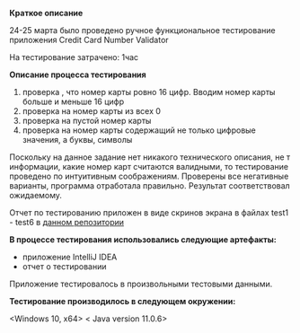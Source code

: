 **Краткое описание**

24-25 марта было проведено ручное функциональное тестирование приложения Credit Card Number Validator

На тестирование затрачено: 1час

**Описание процесса тестирования**
1. проверка , что номер карты ровно 16 цифр. Вводим номер карты больше и меньше 16 цифр
2. проверка на номер карты из всех 0
3. проверка на пустой номер карты
4. проверка на номер карты содержащий не только цифровые значения, а буквы, символы

Поскольку на данное задание нет никакого технического описания, не т информации, какие номер карт считаются валидными, то тестирование проведено по интуитивным соображениям. Проверены все негативные варианты, программа отработала правильно. Результат соответствовал ожидаемому.

Отчет по тестированию приложен в виде скринов экрана в файлах test1 - test6 в [данном репозитории](https://github.com/elenaslavutina/hw_Credit_Card-Number-Validator)
 
 **В процессе тестирования использовались следующие артефакты:**

 - приложение IntelliJ IDEA
 - отчет о тестировании

Приложение тестировалось в произвольными тестовыми данными.

**Тестирование производилось в следующем окружении:**

<Windows 10, x64> < Java version 11.0.6>


